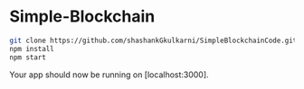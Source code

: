 # Simple-Blockchain

```sh
git clone https://github.com/shashankGkulkarni/SimpleBlockchainCode.git
npm install
npm start
```

Your app should now be running on [localhost:3000].
